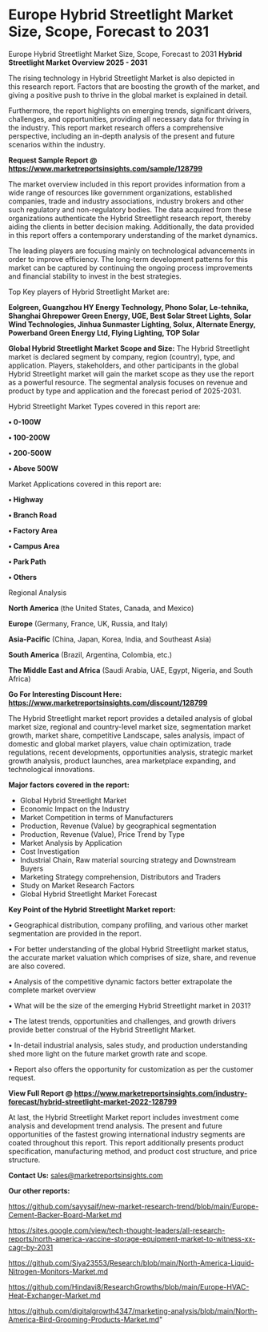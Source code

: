 # Europe Hybrid Streetlight Market Size, Scope, Forecast to 2031
Europe Hybrid Streetlight Market Size, Scope, Forecast to 2031
<Strong> Hybrid Streetlight Market Overview 2025 - 2031</strong>

The rising technology in Hybrid Streetlight Market is also depicted in this research report. Factors that are boosting the growth of the market, and giving a positive push to thrive in the global market is explained in detail.

Furthermore, the report highlights on emerging trends, significant drivers, challenges, and opportunities, providing all necessary data for thriving in the industry. This report market research offers a comprehensive perspective, including an in-depth analysis of the present and future scenarios within the industry.

<strong>Request Sample Report @ <a href=https://www.marketreportsinsights.com/sample/128799>https://www.marketreportsinsights.com/sample/128799</a></strong>

The market overview included in this report provides information from a wide range of resources like government organizations, established companies, trade and industry associations, industry brokers and other such regulatory and non-regulatory bodies. The data acquired from these organizations authenticate the Hybrid Streetlight research report, thereby aiding the clients in better decision making. Additionally, the data provided in this report offers a contemporary understanding of the market dynamics.

The leading players are focusing mainly on technological advancements in order to improve efficiency. The long-term development patterns for this market can be captured by continuing the ongoing process improvements and financial stability to invest in the best strategies.

Top Key players of Hybrid Streetlight Market are:

<strong>Eolgreen, Guangzhou HY Energy Technology, Phono Solar, Le-tehnika, Shanghai Ghrepower Green Energy, UGE, Best Solar Street Lights, Solar Wind Technologies, Jinhua Sunmaster Lighting, Solux, Alternate Energy, Powerband Green Energy Ltd, Flying Lighting, TOP Solar</strong>

<strong><b>Global Hybrid Streetlight Market Scope and Size:</b></strong>
The Hybrid Streetlight market is declared segment by company, region (country), type, and application. Players, stakeholders, and other participants in the global Hybrid Streetlight market will gain the market scope as they use the report as a powerful resource. The segmental analysis focuses on revenue and product by type and application and the forecast period of 2025-2031.

Hybrid Streetlight Market Types covered in this report are:

<strong>• 0-100W

• 100-200W

• 200-500W

• Above 500W</strong>

Market Applications covered in this report are:

<strong>• Highway

• Branch Road

• Factory Area

• Campus Area

• Park Path

• Others</strong> 

Regional Analysis

<strong>North America</strong> (the United States, Canada, and Mexico)

<strong>Europe</strong> (Germany, France, UK, Russia, and Italy)

<strong>Asia-Pacific</strong> (China, Japan, Korea, India, and Southeast Asia)

<strong>South America</strong> (Brazil, Argentina, Colombia, etc.)

<strong>The Middle East and Africa</strong> (Saudi Arabia, UAE, Egypt, Nigeria, and South Africa)

<strong>Go For Interesting Discount Here: <a href=https://www.marketreportsinsights.com/discount/128799>https://www.marketreportsinsights.com/discount/128799</a></strong>

The Hybrid Streetlight market report provides a detailed analysis of global market size, regional and country-level market size, segmentation market growth, market share, competitive Landscape, sales analysis, impact of domestic and global market players, value chain optimization, trade regulations, recent developments, opportunities analysis, strategic market growth analysis, product launches, area marketplace expanding, and technological innovations.

<strong><b>Major factors covered in the report:</b></strong>
<ul>
  <li>Global Hybrid Streetlight Market </li>
  <li>Economic Impact on the Industry</li>
  <li>Market Competition in terms of Manufacturers</li>
  <li>Production, Revenue (Value) by geographical segmentation</li>
  <li>Production, Revenue (Value), Price Trend by Type</li>
  <li>Market Analysis by Application</li>
  <li>Cost Investigation</li>
  <li>Industrial Chain, Raw material sourcing strategy and Downstream Buyers</li>
  <li>Marketing Strategy comprehension, Distributors and Traders</li>
  <li>Study on Market Research Factors</li>
  <li>Global Hybrid Streetlight Market Forecast</li>
</ul>

<strong><b>Key Point of the Hybrid Streetlight Market report:</b></strong>

• Geographical distribution, company profiling, and various other market segmentation are provided in the report.

• For better understanding of the global Hybrid Streetlight market status, the accurate market valuation which comprises of size, share, and revenue are also covered.

• Analysis of the competitive dynamic factors better extrapolate the complete market overview

• What will be the size of the emerging Hybrid Streetlight market in 2031?

• The latest trends, opportunities and challenges, and growth drivers provide better construal of the Hybrid Streetlight Market.

• In-detail industrial analysis, sales study, and production understanding shed more light on the future market growth rate and scope.

• Report also offers the opportunity for customization as per the customer request.

<strong><b>View Full Report @ <a href=https://www.marketreportsinsights.com/industry-forecast/hybrid-streetlight-market-2022-128799>https://www.marketreportsinsights.com/industry-forecast/hybrid-streetlight-market-2022-128799</a></b></strong>


At last, the Hybrid Streetlight Market report includes investment come analysis and development trend analysis. The present and future opportunities of the fastest growing international industry segments are coated throughout this report. This report additionally presents product specification, manufacturing method, and product cost structure, and price structure.

<strong>Contact Us:</strong>
sales@marketreportsinsights.com

<strong>Our other reports:</strong>

<a href=https://github.com/sayysaif/new-market-research-trend/blob/main/Europe-Cement-Backer-Board-Market.md>https://github.com/sayysaif/new-market-research-trend/blob/main/Europe-Cement-Backer-Board-Market.md</a>

<a href=https://sites.google.com/view/tech-thought-leaders/all-research-reports/north-america-vaccine-storage-equipment-market-to-witness-xx-cagr-by-2031>https://sites.google.com/view/tech-thought-leaders/all-research-reports/north-america-vaccine-storage-equipment-market-to-witness-xx-cagr-by-2031</a>

<a href=https://github.com/Siya23553/Research/blob/main/North-America-Liquid-Nitrogen-Monitors-Market.md>https://github.com/Siya23553/Research/blob/main/North-America-Liquid-Nitrogen-Monitors-Market.md</a>

<a href=https://github.com/Hindavi8/ResearchGrowths/blob/main/Europe-HVAC-Heat-Exchanger-Market.md>https://github.com/Hindavi8/ResearchGrowths/blob/main/Europe-HVAC-Heat-Exchanger-Market.md</a>

<a href=https://github.com/digitalgrowth4347/marketing-analysis/blob/main/North-America-Bird-Grooming-Products-Market.md>https://github.com/digitalgrowth4347/marketing-analysis/blob/main/North-America-Bird-Grooming-Products-Market.md</a>"
